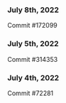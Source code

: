 ### July 8th, 2022

Commit #172099

### July 5th, 2022

Commit #314353


### July 4th, 2022

Commit #72281
